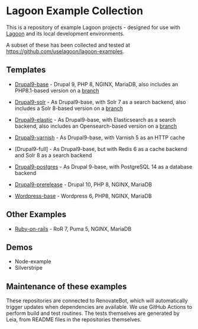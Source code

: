# Lagoon Example Collection

This is a repository of example Lagoon projects - designed for use with [Lagoon](https://lagoon.sh) and its local development environments.

A subset of these has been collected and tested at https://github.com/uselagoon/lagoon-examples.

## Templates

- [Drupal9-base](https://github.com/lagoon-examples/drupal9-base) - Drupal 9, PHP 8, NGINX, MariaDB, also includes an PHP8.1-based version on a [branch](https://github.com/lagoon-examples/drupal9-base/tree/php81)
- [Drupal9-solr](https://github.com/lagoon-examples/drupal9-solr) - As Drupal9-base, with Solr 7 as a search backend, also includes a Solr 8-based version on a [branch](https://github.com/lagoon-examples/drupal9-solr/tree/solr8)
- [Drupal9-elastic](https://github.com/lagoon-examples/drupal9-elastic) - As Drupal9-base, with Elasticsearch as a search backend, also includes an Opensearch-based version on a [branch](https://github.com/lagoon-examples/drupal9-elastic/tree/opensearch)
- [Drupal9-varnish](https://github.com/lagoon-examples/drupal9-varnish) - As Drupal9-base, with Varnish 5 as an HTTP cache
- [Drupal9-full] - As Drupal9-base, but with Redis 6 as a cache backend and Solr 8 as a search backend
- [Drupal9-postgres](https://github.com/lagoon-examples/drupal9-postgres) - As Drupal 9-base, with PostgreSQL 14 as a database backend
- [Drupal9-prerelease](https://github.com/lagoon-examples/drupal10-prerelease) - Drupal 10, PHP 8, NGINX, MariaDB

- [Wordpress-base](https://github.com/lagoon-examples/wordpress-base) - Wordpress 6, PHP8, NGINX, MariaDB

## Other Examples
- [Ruby-on-rails](https://github.com/lagoon-examples/ruby-on-rails) - RoR 7, Puma 5, NGINX, MariaDB

## Demos

- Node-example
- Silverstripe

## Maintenance of these examples

These repositories are connected to RenovateBot, which will automatically trigger updates when dependencies are available.  We use GitHub Actions to perform build and test routines. The tests themselves are generated by Leia, from README files in the repositories themselves.
